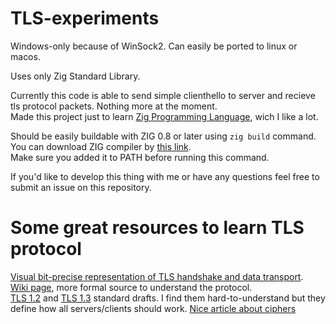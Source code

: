 #  TLS-experiments
Windows-only because of WinSock2. Can  easily be ported to linux or macos.

Uses only Zig Standard Library.

Currently this code is able to send simple clienthello to server and recieve tls protocol packets. Nothing more at the moment.\
Made this project just to learn [Zig Programming Language](https://ziglang.org/), wich I like a lot.

Should be easily buildable with ZIG 0.8 or later using `zig build` command.\
You can download ZIG compiler by [this link](https://ziglang.org/download/).\
Make sure you added it to PATH before running this command.

If you'd like to develop this thing with me or have any questions feel free to submit an issue on this repository.

# Some great resources to learn TLS protocol
[Visual bit-precise representation of TLS handshake and data transport](https://tls.ulfheim.net/).\
[Wiki page](https://en.wikipedia.org/wiki/Transport_Layer_Security), more formal source to understand the protocol.\
[TLS 1.2](https://www.rfc-editor.org/rfc/rfc5246.html) and [TLS 1.3](https://www.rfc-editor.org/rfc/rfc8446.html) standard drafts. I find them hard-to-understand but they define how all servers/clients should work.
[Nice article about ciphers](https://comodosslstore.com/resources/ssl-cipher-suites-ultimate-guide/)
